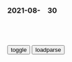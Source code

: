 ### 2021-08-　30

```note
```

<table id="tbc" style="white-space:pre-wrap">
</table>
<button onclick="toggleb()">toggle</button>
<button onclick="loadparse()">loadparse</button>
<br>
<!-- 🌸<br>🍅-　-🍑<hr>🍀 --> <textarea rows="30" cols="100" style="display: none" id="tar">

40岁高知女性过废柴生活：不工作、独居鬼屋，却治愈了千万普通人
https://baijiahao.baidu.com/s?id=1709434214328492207&wfr=spider&for=pc

也许是因为相处时间久了，感情也逐渐变得寡淡无味，被生活磨光了激情。

有一次他们想要亲热一番，结果因为陈嘉玲来了大姨妈不得不暂停。

两个人不仅没有因此感到失望，反而双双松了口气，一个回到房间睡觉，一个窝在客厅里看电影。

https://pics0.baidu.com/feed/0dd7912397dda144d68b60e61ddad9ab0df4865e.jpeg?token=e5605d83b9797872dc4440cefbc7baf7
https://pics0.baidu.com/feed/1c950a7b02087bf44d5f470f5cbe5e2510dfcf1f.jpeg?token=e52c0c3f6543a4b5f5faddf65529601e

离开男友、辞掉工作，陈嘉玲终于过上了自由自在的独居生活。

每天晨昏颠倒、电影配零食，她试图把这几年紧绷的人生彻底松绑，却把日子过得一团糟。

直到弟弟陈嘉明得知了姐姐的颓废状态，不愿意看到她浑浑噩噩得过且过，便从老家赶来，把她接了回去。

爸爸每天会花很多时间陪她玩耍，做各种幼稚又傻气的游戏。

也正是这些来自家庭里每个亲人的爱，让她既有在大城市打拼的底气，也有迷茫失败后回家的勇气。

而这些爱，在她40岁时也未曾改变。

说干就干！兜里的钱在买房时就花光了，装修只能自己上。

打胶、打钉枪、锯木头、刷漆……凡是可以自己解决的，都不花钱请装修师傅。

2021/8/30下午10:50:16

美丑不分、娱乐至死是文艺审美生态的毒株 _光明网
https://news.gmw.cn/2021-08/30/content_35121576.htm

任何虚假的东西都与美无缘，任何丑恶的东西都没资格进入文艺之美的殿堂。

真假不辨，美丑不分，不问是非，不知香臭，价值观扭曲；

马克思说：没有生产，就没有消费；没有消费，也就没有生产。没有生产，消费就没有对象；没有消费，生产就没有目的。消费不仅生产出消费者的素质，而且也生产出生产者的素质。

不去分析，不会鉴别，盲目崇拜，喜欢给低劣的作品、丑恶的灵魂披上漂亮的外衣，这恰是审美观苍白、贫血、腐朽、失魂的显现。

z宣部等五部门联合印发了《关于加强新时代文艺评论工作的指导意见》，提出文艺评论要有“批评精神”，

2021/8/30下午10:39:52

68个哲理小故事_管理
https://www.sohu.com/a/294100631_271454

一天动物园管理员发现袋鼠从笼子里跑出来了，于是开会讨论，一致认为是笼子的高度过低。所以他们决定将笼子的高度由原来的10米加高到20米。结果第二天他们发现袋鼠还是跑到外面来，所以他们又决定再将高度加高到30米。

没想到隔天居然又看到袋鼠全跑到外面，于是管理员们大为紧张，决定一不做二不休，将笼子的高度加高到100米。一天长颈鹿和几只袋鼠们在闲聊，“你们看，这些人会不会再继续加高你们的笼子？”

长颈鹿问。“很难说。”袋鼠说∶“如果他们再继续忘记关门的话！”

2021/8/30下午9:44:00

最后的铁血军团：盛唐已去，河西仍在_吐蕃
https://www.sohu.com/a/444940018_100242470

元稹
一朝燕贼乱zg，河湟没尽空遗丘。

远在蜀地漂泊的诗人杜甫得知此事，在《释闷》一诗中写道：“四海十年不解兵，犬戎也复临咸京。”

“小杜”杜牧想到此事，也在《河湟》中愤青一回：

牧羊驱马虽戎服，白发丹心尽汉臣。

更让人气愤的是，唐王朝懦弱无能，不仅无力出兵收复失地，还对冒死逃回的河西百姓百般猜疑，肆意虐待。善于针砭时弊的白居易写有一首《缚戎人》，其中说道：

自云乡管本凉原，大历年中没落蕃。

一落蕃中四十载，遣著皮裘系毛带。

……

没蕃被囚思汉土，归汉被劫为蕃虏。

在唐代宗年间被迫沦落吐蕃统治的河西汉人，尽管身披胡裘，仍怀着一腔报国热忱，几十年间不断有人从河西逃回唐朝边境，却被黑白不分的唐军边将捉住，当作吐蕃俘虏向朝廷邀功请赏。

白居易抨击为非作歹的边将，为无辜的没蕃百姓哀叹：“自古此冤应未有，汉心汉语吐蕃身。”

诗人张籍的《陇头》一诗写出了吐蕃入寇后，河西军民的不幸遭遇：

去年zg养子孙，今著毡裘学胡语。

吐蕃权臣尚恐热得知河西起义的消息后勃然大怒，率领军队再一次劫掠河西鄯（青海西宁）、廓（今青海贵德）等八州，一路上烧杀劫掠。吐蕃兵遇上青壮就将他们斩杀，又对老弱妇孺施以割鼻断足的酷刑，甚至以槊刺杀婴儿为戏。

张议潮不仅为巩固边防鞠躬尽瘁，还在当地恢复唐朝礼制、汉人风俗，遂使“百年左衽，复为冠裳；十郡遗黎，悉出汤火”。

2021/8/30下午9:51:34

村上春树狠狠讽刺菅义伟！
https://baijiahao.baidu.com/s?id=1709487078130608145&wfr=spider&for=pc

村上春树讽刺称，如果菅义伟当时真的看到了出口，“那他的视力可真好”，“我与菅义伟一个岁数（72岁），但我完全没有看到出口，这个人似乎没有倾听别人意见的耳朵，但视力看起来非常好，或者说只看自己想要看到的事物”。

《朝日新闻》26日报道中援引日本在野dz客的话写道，“日本gm看不到光明”。

蓝玉无敌
日本鲁迅

zc7288
感动日本

2021/8/30下午3:08:42

突发！塔利班“没收”y视报道员手机，现场气氛一度十分紧张_腾讯新闻
https://new.qq.com/omn/20210828/20210828V0ABQ000.html

2021/8/30下午3:15:12

阿媒：塔利班切断“最后抵抗根据地”潘杰希尔省互联网
https://baijiahao.baidu.com/s?id=1709479909070314225&wfr=spider&for=pc

2021/8/30下午2:27:01

#动漫#因为你说我是天才,动漫漫画,动漫漫画,好看视频
https://haokan.baidu.com/v?vid=3453240001093061267&sfrom=baidu-feed

日向宁次

2021/8/30上午10:50:16

希望你是真的释怀 而不是瞒着所有人偷偷难过。,动漫漫画,动漫漫画,好看视频
https://haokan.baidu.com/v?vid=4986055911831760234&sfrom=baidu-feed

https://pic.rmb.bdstatic.com/mvideo/baa1e7102a072f75d677511206b73fdd.jpg@s_0,w_800,h_1000,q_80

2021/8/30上午10:43:48

死亡美军生前曾说：要么杀人，要么被杀
https://export.shobserver.com/baijiahao/html/400280.html

要么杀人，要么被杀，绝对不要成为被杀的那个。”今年6月10日，爆炸中遇难的另一名美国海军军医麦克斯·苏维克（max soviak）发表过这样一个“预见性”的推文。

2021/8/30上午10:39:41

《一人之下》体术大赏！这些临时工都是怪物啊！,动漫,日本动漫,好看视频
https://haokan.baidu.com/v?vid=12754614340935264535&sfrom=baidu-feed

2021/10/26 下午3:19:08

武当 王也 拜见老天师_哔哩哔哩_bilibili
https://www.bilibili.com/video/BV1HC4y1s7Kk

2021/8/30上午10:24:27

“武当王也，拜见老天师”_哔哩哔哩_bilibili
https://www.bilibili.com/video/BV1Bh411r7vR

2021/8/30上午10:22:05

高跟鞋，挺可怕的，哈哈,动漫漫画,动漫漫画,好看视频
https://haokan.baidu.com/v?vid=4250478805867446027&sfrom=baidu-feed

2021/10/6下午4:21:39

俄高官：塔利班核心l导层可能都是中情局特工，五个原因无法解释
https://baijiahao.baidu.com/s?id=1709411506597363079&wfr=spider&for=pc

2021/8/30上午10:11:55

正五位下铲屎大辅，狗粮大夫

好好干，封你个铲屎大将军”｜专访吾皇漫画作者
https://baijiahao.baidu.com/s?id=1641910199827002149&wfr=spider&for=pc

遇事冷静，脸小三分”“空谈误国，实干兴邦，好好干，封你个铲屎大将军”“谁一辈子没干过几件龌龊事，既然彼此彼此，那就放过彼

https://pics0.baidu.com/feed/1f178a82b9014a900de75f023dad7017b11bee90.jpeg?token=aa2c99e98faff992d577af62d3c0bd4f

白茶说，“幽默是活在夹缝中的。你会发现，有时候一个人幽默，不是一个梗很幽默，而是一个形象的姿势、眼神，甚至叹个气你都会把你笑肚子疼。

风格是先天和后天融合而成的。既要有天生对色彩的感受，还要结合后天的阅历。

漫画家可以创造一个世界和很多角色，表达喜怒哀乐。

https://pics1.baidu.com/feed/8435e5dde71190ef138cef2e5ac1d413fcfa602f.jpeg?token=0eb4574ae5797f0b6d1c192bb2b009f5

当三井寿下跪说‘我要打篮球’时，我看哭了。”看《灌篮高手》，对白茶最大冲击在于漫画表现出的浓烈情感。

大二第二学期，白茶悄悄退学。在退学后七八年里，他都觉得这个决定特别正确。后来走上职业道路，他意识到想要更上一层楼，大学老师当时讲的话有一定价值。只不过当时自己年少轻狂，没能深刻理解。

“你一直这么有主见吗？”面对中国新闻周刊的提问，白茶说：“画画的人一定要学会独立思考。”他并不后悔当年的退学决定，并延伸开来讲，“你可以喜欢很多东西，但是你不能特别崇拜某样东西。

https://pics7.baidu.com/feed/ca1349540923dd54a643464f44d3fadb9d8248c1.jpeg?token=5f726e6f4c52cbe7eff7db360ec8319a

</textarea> <!-- 🍀<br>🍑-　-🍅<hr>🌸 -->

```tip
```

<script src="https://cdn.jsdelivr.net/npm/jquery@3.5.1/dist/jquery.min.js"></script>

<link rel="stylesheet" href="https://cdn.jsdelivr.net/gh/fancyapps/fancybox@3.5.7/dist/jquery.fancybox.min.css" />
<script src="https://cdn.jsdelivr.net/gh/fancyapps/fancybox@3.5.7/dist/jquery.fancybox.min.js"></script>

<script type="text/javascript">

var __urlRegex = /(\b(https?|ftp|file):\/\/[-A-Z0-9+&@#\/%?=~_|!:,.;]*[-A-Z0-9+&@#\/%=~_|])/ig;
var __imgRegex = /\.(?:jpe?g|gif|png)$/i;

loadparse();

function parseURL($string){

    var exp = __urlRegex;
    return $string.replace(exp,function(match){
            __imgRegex.lastIndex=0;
            if(__imgRegex.test(match)){
                return '<a data-fancybox="gallery" href="' + match.replace("/p=700", "")
                 + '"><img src="' + match.replace("/p=700", "/p=160x200")+'" width="64"></a>';
            }
            else{
                return '<a href="' + match + '" target="_blank">' + match + '</a>';
            }
        }
    );
}

function loadparse() {
  tbc.innerHTML = parseURL(tar.value);
}

function toggleb() {
  var x = document.getElementById("tar");
  if (x.style.display === "none") {
    x.style.display = "";
  } else {
    x.style.display = "none";
  }
}

</script>
